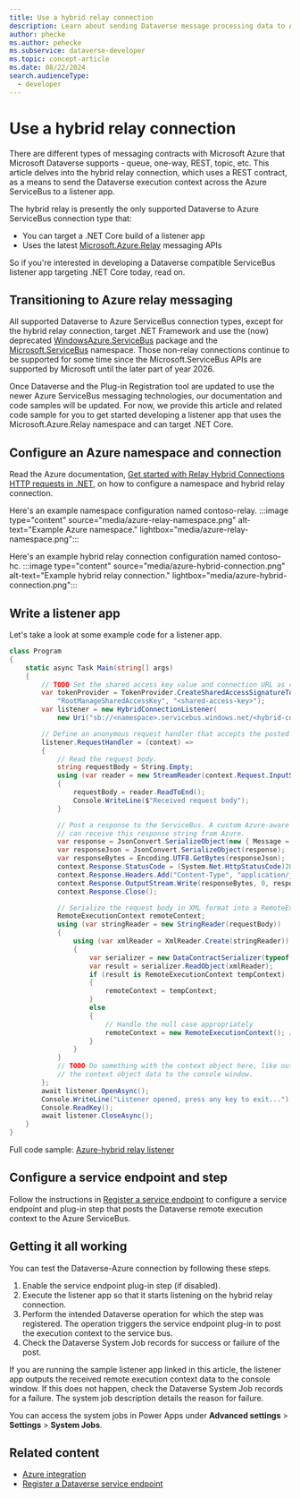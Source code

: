 ```yaml
---
title: Use a hybrid relay connection
description: Learn about sending Dataverse message processing data to Azure using the ServiceBus and a hybrid relay connection. 
author: phecke
ms.author: pehecke
ms.subservice: dataverse-developer
ms.topic: concept-article
ms.date: 08/22/2024
search.audienceType: 
  - developer
---
```


# Use a hybrid relay connection

There are different types of messaging contracts with Microsoft Azure that Microsoft Dataverse supports - queue, one-way, REST, topic, etc. This article delves into the hybrid relay connection, which uses a REST contract, as a means to send the Dataverse execution context across the Azure ServiceBus to a listener app.

The hybrid relay is presently the only supported Dataverse to Azure ServiceBus connection type that:

- You can target a .NET Core build of a listener app
- Uses the latest [Microsoft.Azure.Relay](https://www.nuget.org/packages/Microsoft.Azure.Relay#supportedframeworks-body-tab) messaging APIs

So if you're interested in developing a Dataverse compatible ServiceBus listener app targeting .NET Core today, read on.

## Transitioning to Azure relay messaging

All supported Dataverse to Azure ServiceBus connection types, except for the hybrid relay connection, target .NET Framework and use the (now) deprecated [WindowsAzure.ServiceBus](https://www.nuget.org/packages/WindowsAzure.ServiceBus) package and the [Microsoft.ServiceBus](https://learn.microsoft.com/dotnet/api/microsoft.servicebus?view=azure-dotnet-legacy) namespace. Those non-relay connections continue to be supported for some time since the Microsoft.ServiceBus APIs are supported by Microsoft until the later part of year 2026.

Once Dataverse and the Plug-in Registration tool are updated to use the newer Azure ServiceBus messaging technologies, our documentation and code samples will be updated. For now, we provide this article and related code sample for you to get started developing a listener app that uses the Microsoft.Azure.Relay namespace and can target .NET Core.

## Configure an Azure namespace and connection

Read the Azure documentation, [Get started with Relay Hybrid Connections HTTP requests in .NET](https://learn.microsoft.com/azure/azure-relay/relay-hybrid-connections-http-requests-dotnet-get-started#create-a-namespace), on how to configure a namespace and hybrid relay connection.

Here's an example namespace configuration named contoso-relay.
:::image type="content" source="media/azure-relay-namespace.png" alt-text="Example Azure namespace." lightbox="media/azure-relay-namespace.png":::

Here's an example hybrid relay connection configuration named contoso-hc.
:::image type="content" source="media/azure-hybrid-connection.png" alt-text="Example hybrid relay connection." lightbox="media/azure-hybrid-connection.png":::

## Write a listener app

Let's take a look at some example code for a listener app.

```csharp
class Program
{
    static async Task Main(string[] args)
    {
        // TODO Set the shared access key value and connection URL as configured in Azure. 
        var tokenProvider = TokenProvider.CreateSharedAccessSignatureTokenProvider(
            "RootManageSharedAccessKey", "<shared-access-key>");
        var listener = new HybridConnectionListener(
            new Uri("sb://<namespace>.servicebus.windows.net/<hybrid-connection>"), tokenProvider);

        // Define an anonymous request handler that accepts the posted request data.
        listener.RequestHandler = (context) =>
        {
            // Read the request body.
            string requestBody = String.Empty;
            using (var reader = new StreamReader(context.Request.InputStream, Encoding.UTF8))
            {
                requestBody = reader.ReadToEnd();
                Console.WriteLine($"Received request body");
            }

            // Post a response to the ServiceBus. A custom Azure-aware plug-in
            // can receive this response string from Azure.
            var response = JsonConvert.SerializeObject(new { Message = "Hello from Relay Listener!" });
            var responseJson = JsonConvert.SerializeObject(response);
            var responseBytes = Encoding.UTF8.GetBytes(responseJson);
            context.Response.StatusCode = (System.Net.HttpStatusCode)200;
            context.Response.Headers.Add("Content-Type", "application/json");
            context.Response.OutputStream.Write(responseBytes, 0, responseBytes.Length);
            context.Response.Close();

            // Serialize the request body in XML format into a RemoteExecutionContext object.
            RemoteExecutionContext remoteContext; 
            using (var stringReader = new StringReader(requestBody))
            {
                using (var xmlReader = XmlReader.Create(stringReader))
                {
                    var serializer = new DataContractSerializer(typeof(RemoteExecutionContext));
                    var result = serializer.ReadObject(xmlReader);
                    if (result is RemoteExecutionContext tempContext)
                    {
                        remoteContext = tempContext;
                    }
                    else
                    {
                        // Handle the null case appropriately
                        remoteContext = new RemoteExecutionContext(); // or throw an exception
                    }
                }
            }
            // TODO Do something with the context object here, like outputting
            // the context object data to the console window.
        };
        await listener.OpenAsync();
        Console.WriteLine("Listener opened, press any key to exit...");
        Console.ReadKey();
        await listener.CloseAsync();
    }
}
```

Full code sample: [Azure-hybrid relay listener](../Azure-hybrid%20relay%20listener/)

## Configure a service endpoint and step

Follow the instructions in [Register a service endpoint](azure-register-service-endpoint.md) to configure a service endpoint and plug-in step that posts the Dataverse remote execution context to the Azure ServiceBus.

## Getting it all working

You can test the Dataverse-Azure connection by following these steps.

1. Enable the service endpoint plug-in step (if disabled).
1. Execute the listener app so that it starts listening on the hybrid relay connection.
1. Perform the intended Dataverse operation for which the step was registered. The operation triggers the service endpoint plug-in to post the execution context to the service bus.
1. Check the Dataverse System Job records for success or failure of the post.

If you are running the sample listener app linked in this article, the listener app outputs the received remote execution context data to the console window. If this does not happen, check the Dataverse System Job records for a failure. The system job description details the reason for failure.

You can access the system jobs in Power Apps under **Advanced settings** > **Settings** > **System Jobs**.

## Related content

- [Azure integration](https://learn.microsoft.com/power-apps/developer/data-platform/azure-integration)
- [Register a Dataverse service endpoint](azure-register-service-endpoint.md)
